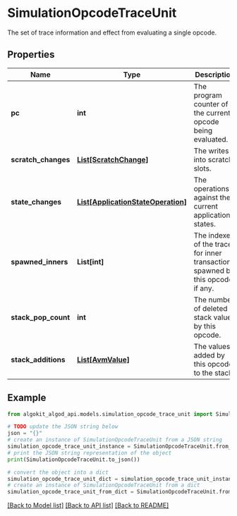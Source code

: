 # SimulationOpcodeTraceUnit

The set of trace information and effect from evaluating a single opcode.

## Properties

Name | Type | Description | Notes
------------ | ------------- | ------------- | -------------
**pc** | **int** | The program counter of the current opcode being evaluated. | 
**scratch_changes** | [**List[ScratchChange]**](ScratchChange.md) | The writes into scratch slots. | [optional] 
**state_changes** | [**List[ApplicationStateOperation]**](ApplicationStateOperation.md) | The operations against the current application&#39;s states. | [optional] 
**spawned_inners** | **List[int]** | The indexes of the traces for inner transactions spawned by this opcode, if any. | [optional] 
**stack_pop_count** | **int** | The number of deleted stack values by this opcode. | [optional] 
**stack_additions** | [**List[AvmValue]**](AvmValue.md) | The values added by this opcode to the stack. | [optional] 

## Example

```python
from algokit_algod_api.models.simulation_opcode_trace_unit import SimulationOpcodeTraceUnit

# TODO update the JSON string below
json = "{}"
# create an instance of SimulationOpcodeTraceUnit from a JSON string
simulation_opcode_trace_unit_instance = SimulationOpcodeTraceUnit.from_json(json)
# print the JSON string representation of the object
print(SimulationOpcodeTraceUnit.to_json())

# convert the object into a dict
simulation_opcode_trace_unit_dict = simulation_opcode_trace_unit_instance.to_dict()
# create an instance of SimulationOpcodeTraceUnit from a dict
simulation_opcode_trace_unit_from_dict = SimulationOpcodeTraceUnit.from_dict(simulation_opcode_trace_unit_dict)
```
[[Back to Model list]](../README.md#documentation-for-models) [[Back to API list]](../README.md#documentation-for-api-endpoints) [[Back to README]](../README.md)



